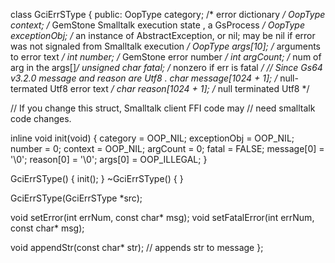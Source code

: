 class GciErrSType {
public:
  OopType       category;                      /* error dictionary       */
  OopType       context;  /* GemStone Smalltalk execution state , a GsProcess */
  OopType       exceptionObj;  /* an instance of AbstractException, or nil; may be nil
                                 if error was not signaled from Smalltalk execution */
  OopType       args[10];        /* arguments to error text */
  int          number;                        /* GemStone error number  */
  int          argCount;                      /* num of arg in the args[]*/
  unsigned char fatal;                         /* nonzero if err is fatal */
  // Since Gs64 v3.2.0  message and reason are Utf8 .
  char          message[1024 + 1]; /* null-termated Utf8 error text */
  char          reason[1024 + 1]; /* null terminated Utf8 */

  // If you change this struct,  Smalltalk client FFI code may
  //  need smalltalk code changes.

  inline void init(void) {
    category = OOP_NIL;
    exceptionObj = OOP_NIL;
    number = 0;
    context = OOP_NIL;
    argCount = 0;
    fatal = FALSE;
    message[0] = '\0';
    reason[0] = '\0';
    args[0] = OOP_ILLEGAL;
  }

  GciErrSType() { init(); }
  ~GciErrSType() { }

  GciErrSType(GciErrSType *src);

  void setError(int errNum, const char* msg);
  void setFatalError(int errNum, const char* msg);

  void appendStr(const char* str); // appends str to message
}; 